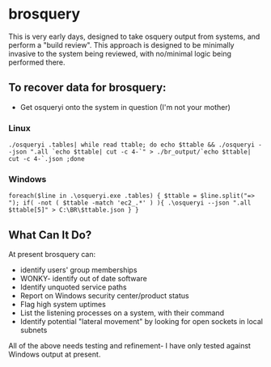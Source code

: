 # brosquery
This is very early days, designed to take osquery output from systems, and perform a "build review". This approach is designed to be minimally invasive to the system being reviewed, with no/minimal logic being performed there.

## To recover data for brosquery:

* Get osqueryi onto the system in question (I'm not your mother)

### Linux
```
./osqueryi .tables| while read ttable; do echo $ttable && ./osqueryi --json ".all `echo $ttable| cut -c 4-`" > ./br_output/`echo $ttable| cut -c 4-`.json ;done
```
### Windows
```
foreach($line in .\osqueryi.exe .tables) { $ttable = $line.split("=> "); if( -not ( $ttable -match 'ec2_.*' ) ){ .\osqueryi --json ".all $ttable[5]" > C:\BR\$ttable.json } }
```

## What Can It Do?
At present brosquery can:

* identify users' group memberships
* WONKY- identify out of date software
* Identify unquoted service paths
* Report on Windows security center/product status
* Flag high system uptimes
* List the listening processes on a system, with their command
* Identify potential "lateral movement" by looking for open sockets in local subnets

All of the above needs testing and refinement- I have only tested against Windows output at present.
